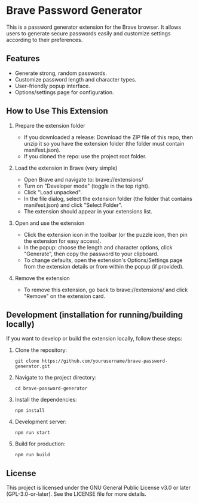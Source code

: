 # Brave Password Generator

This is a password generator extension for the Brave browser. It allows users to generate secure passwords easily and customize settings according to their preferences.

## Features

- Generate strong, random passwords.
- Customize password length and character types.
- User-friendly popup interface.
- Options/settings page for configuration.

## How to Use This Extension

1. Prepare the extension folder
   - If you downloaded a release: Download the ZIP file of this repo, then unzip it so you have the extension folder (the folder must contain manifest.json).
   - If you cloned the repo: use the project root folder.

2. Load the extension in Brave (very simple)
   - Open Brave and navigate to: brave://extensions/
   - Turn on "Developer mode" (toggle in the top right).
   - Click "Load unpacked".
   - In the file dialog, select the extension folder (the folder that contains manifest.json) and click "Select Folder".
   - The extension should appear in your extensions list.

3. Open and use the extension
   - Click the extension icon in the toolbar (or the puzzle icon, then pin the extension for easy access).
   - In the popup: choose the length and character options, click "Generate", then copy the password to your clipboard.
   - To change defaults, open the extension's Options/Settings page from the extension details or from within the popup (if provided).

4. Remove the extension
   - To remove this extension, go back to brave://extensions/ and click "Remove" on the extension card.

## Development (installation for running/building locally)

If you want to develop or build the extension locally, follow these steps:

1. Clone the repository:
   ```
   git clone https://github.com/yourusername/brave-password-generator.git
   ```

2. Navigate to the project directory:
   ```
   cd brave-password-generator
   ```

3. Install the dependencies:
   ```
   npm install
   ```

4. Development server:
   ```
   npm run start
   ```

5. Build for production:
   ```
   npm run build
   ```

## License

This project is licensed under the GNU General Public License v3.0 or later (GPL-3.0-or-later). See the LICENSE file for more details.
